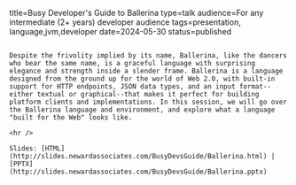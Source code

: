 title=Busy Developer's Guide to Ballerina
type=talk
audience=For any intermediate (2+ years) developer audience
tags=presentation, language,jvm,developer
date=2024-05-30
status=published
~~~~~~

Despite the frivolity implied by its name, Ballerina, like the dancers who bear the same name, is a graceful language with surprising elegance and strength inside a slender frame. Ballerina is a language designed from the ground up for the world of Web 2.0, with built-in support for HTTP endpoints, JSON data types, and an input format--either textual or graphical--that makes it perfect for building platform clients and implementations. In this session, we will go over the Ballerina language and environment, and explore what a language "built for the Web" looks like.
    
<hr />

Slides: [HTML](http://slides.newardassociates.com/BusyDevsGuide/Ballerina.html) | [PPTX](http://slides.newardassociates.com/BusyDevsGuide/Ballerina.pptx)
